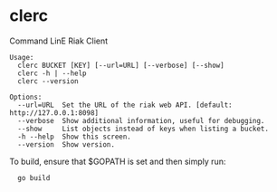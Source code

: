 # clerc
Command LinE Riak Client

```
Usage:
  clerc BUCKET [KEY] [--url=URL] [--verbose] [--show]
  clerc -h | --help
  clerc --version

Options:
  --url=URL  Set the URL of the riak web API. [default: http://127.0.0.1:8098]
  --verbose  Show additional information, useful for debugging.
  --show     List objects instead of keys when listing a bucket.
  -h --help  Show this screen.
  --version  Show version.
```

To build, ensure that $GOPATH is set and then simply run:

```
  go build
```
